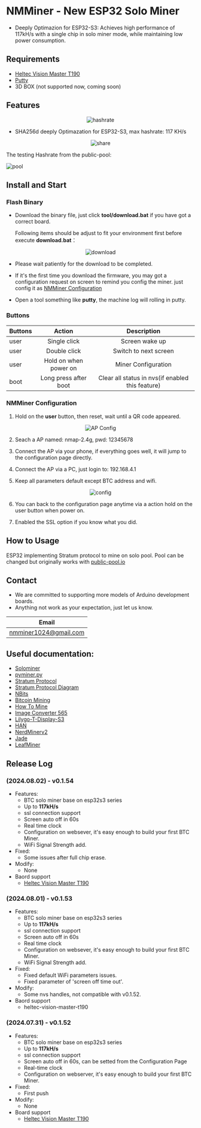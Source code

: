 # NMMiner - New ESP32 Solo Miner

- Deeply Optimazion for ESP32-S3: Achieves high performance of 117kH/s with a single chip in solo miner mode, while maintaining low power consumption.

## Requirements

- [Heltec Vision Master T190](https://www.aliexpress.us/item/1005007449552504.html)
- [Putty](https://www.putty.org/)
- 3D BOX (not supported now, coming soon)

## Features

<div align="center">
  <img src="fig/hashrate.png" alt="hashrate">
</div>

- SHA256d deeply Optimazation for ESP32-S3, max hashrate: 117 KH/s

<div align="center">
  <img src="fig/share.png" alt="share">
</div>

The testing Hashrate from the public-pool:

![pool](fig/pool.png)

## Install and Start

### Flash Binary

- Download the binary file, just click **tool/download.bat** if you have got a correct board.

  Following items should be adjust to fit your environment first before execute **download.bat**：

<div align="center">
  <img src="fig/download.jpg" alt="download">
</div>


- Please wait patiently for the download to be completed.

- If it's the first time you download the firmware, you may got a configuration request on screen to remind you config the miner. just config it as [NMMiner Configuration](#nmminer-configuration)

- Open a tool something like **putty**, the machine log will rolling in putty.


### Buttons

| Buttons           | Action             | Description             |
| :---------------  | :-----------------:|:-----------------:      |
|user               | Single click       |      Screen wake up     |
|user               | Double click       |  Switch to next screen    |
|user               | Hold on when power on       |      Miner Configuration      |
|boot               | Long press after boot       |  Clear all status in nvs(if enabled this feature)  |

### NMMiner Configuration

1. Hold on the **user** button, then reset, wait until a QR code appeared.

<div align="center">
  <img src="fig/nmap.png" alt="AP Config">
</div>

2. Seach a AP named: nmap-2.4g, pwd: 12345678

3. Connect the AP via your phone, if everything goes well, it will jump to the configuration page directly.

4. Connect the AP via a PC, just login to: 192.168.4.1

5. Keep all parameters default except BTC address and wifi.

<div align="center">
  <img src="fig/config.jpg" alt="config">
</div>

6. You can back to the configuration page anytime via a action hold on the user button when power on.

7. Enabled the SSL option if you know what you did.


## How to Usage

ESP32 implementing Stratum protocol to mine on solo pool. Pool can be changed but originally works with [public-pool.io](https://web.public-pool.io/)


## Contact
- We are committed to supporting more models of Arduino development boards.
- Anything not work as your expectation, just let us know.

| Email                   |
| :-----------------:     |
|nmminer1024@gmail.com    |


##  Useful documentation:

- [Solominer](https://github.com/iceland2k14/solominer/blob/main/solo_miner.py)
- [pyminer.py](https://github.com/jgarzik/pyminer/blob/master/pyminer.py)
- [Stratum Protocol](https://reference.cash/mining/stratum-protocol)
- [Stratum Protocol Diagram](https://github.com/aeternity/protocol/blob/master/STRATUM.md)
- [NBits](https://learnmeabitcoin.com/technical/bits)
- [Bitcoin Mining](https://www.righto.com/2014/02/bitcoin-mining-hard-way-algorithms.html)
- [How To Mine](https://gist.github.com/Ending2015a/70373b2f6f665a765b4d0b0c427f052b)
- [Image Converter 565](http://www.rinkydinkelectronics.com/t_imageconverter565.php)
- [Lilygo-T-Display-S3](https://github.com/Xinyuan-LilyGO/T-Display-S3/tree/main)
- [HAN](https://github.com/valerio-vaccaro/HAN)
- [NerdMinerv2](https://github.com/BitMaker-hub/NerdMiner_v2)
- [Jade](https://github.com/Blockstream/Jade/tree/miner_all_0.1.47/components/miner)
- [LeafMiner](https://github.com/matteocrippa/leafminer)

## Release Log

### (2024.08.02) - v0.1.54
- Features:
  - BTC solo miner base on esp32s3 series 
  - Up to **117kH/s** 
  - ssl connection support
  - Screen auto off in 60s
  - Real time clock
  - Configuration on websever, it's easy enough to build your first BTC Miner.
  - WiFi Signal Strength add.
- Fixed:
  - Some issues after full chip erase.
- Modify:
  - None
- Baord support
  - [Heltec Vision Master T190](https://www.aliexpress.us/item/1005007449552504.html)


### (2024.08.01) - v0.1.53
- Features:
  - BTC solo miner base on esp32s3 series 
  - Up to **117kH/s** 
  - ssl connection support
  - Screen auto off in 60s
  - Real time clock
  - Configuration on websever, it's easy enough to build your first BTC Miner.
  - WiFi Signal Strength add.
- Fixed:
  - Fixed default WiFi parameters issues.
  - Fixed parameter of 'screen off time out'.
- Modify:
  - Some nvs handles, not compatible with v0.1.52.
- Baord support
  - heltec-vision-master-t190 

### (2024.07.31) - v0.1.52
- Features:
  - BTC solo miner base on esp32s3 series 
  - Up to **117kH/s** 
  - ssl connection support
  - Screen auto off in 60s, can be setted from the Configuration Page
  - Real-time clock
  - Configuration on webserver, it's easy enough to build your first BTC Miner.
- Fixed:
  - First push 
- Modify:
  - None
- Board support
  - [Heltec Vision Master T190](https://www.aliexpress.us/item/1005007449552504.html)
